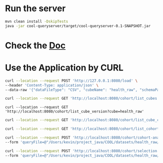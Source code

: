 # Run the server

```bash
mvn clean install -DskipTests
java -jar cool-queryserver/target/cool-queryserver-0.1-SNAPSHOT.jar
```

# Check the [Doc](http://localhost:8080/swagger-ui/index.html#/)

# Use the Application by CURL

```bash
curl --location --request POST 'http://127.0.0.1:8080/load' \
--header 'Content-Type: application/json' \
--data-raw '{"dataFileType": "CSV", "cubeName": "health_raw", "schemaPath": "datasets/health_raw/table.yaml", "dataPath": "datasets/health_raw/data.csv", "outputPath": "CubeRepo/TestCube"}'
```

```bash
curl --location --request GET 'http://localhost:8080/cohort/list_cubes'
```

```
curl --location --request GET 'http://localhost:8080/cohort/list_cube_version?cube=health_raw'
```

```bash
curl --location --request GET 'http://localhost:8080/cohort/list_cube_columns?cube=health_raw'
```

```bash
curl --location --request GET 'http://localhost:8080/cohort/list_cohorts?cube=health_raw'
```

```bash
curl --location --request POST 'http://localhost:8080/cohort/cohort-analysis' \
--form 'queryFile=@"/Users/kevin/project_java/COOL/datasets/health_raw/sample_query_count/query.json"'
```

```bash
curl --location --request POST 'http://localhost:8080/cohort/selection' \
--form 'queryFile=@"/Users/kevin/project_java/COOL/datasets/health_raw/sample_query_count/query.json"'
```







